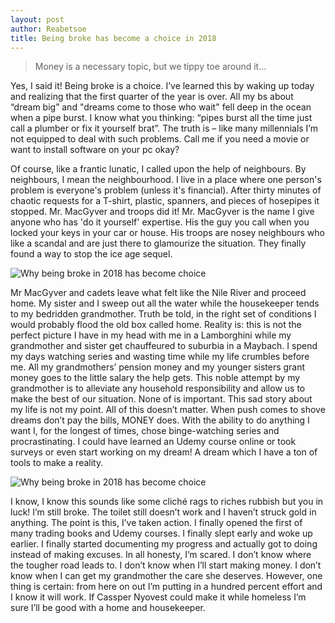 ```yaml
---
layout: post
author: Reabetsoe
title: Being broke has become a choice in 2018
---
```


> Money is a necessary topic, but we tippy toe around it...

Yes, I said it! Being broke is a choice. I’ve learned this by waking up today and realizing that the first quarter of the year is over. All my bs about “dream big” and "dreams come to those who wait" fell deep in the ocean when a pipe burst. I know what you thinking: “pipes burst all the time just call a plumber or fix it yourself brat”. The truth is – like many millennials I’m not equipped to deal with such problems. Call me if you need a movie or want to install software on your pc okay?

Of course, like a frantic lunatic, I called upon the help of neighbours. By neighbours, I mean the neighbourhood. I live in a place where one person's problem is everyone's problem (unless it's financial). After thirty minutes of chaotic requests for a T-shirt, plastic, spanners, and pieces of hosepipes it stopped. Mr. MacGyver and troops did it! Mr. MacGyver is the name I give anyone who has 'do it yourself' expertise. His the guy you call when you locked your keys in your car or house. His troops are nosey neighbours who like a scandal and are just there to glamourize the situation.  They finally found a way to stop the ice age sequel.  

![Why being broke in 2018 has become choice]({{site.baseurl}}/assets/images/Reabetsoe/troops.jpg)

Mr MacGyver and cadets leave what felt like the Nile River and proceed home. My sister and I sweep out all the water while the housekeeper tends to my bedridden grandmother. Truth be told, in the right set of conditions I would probably flood the old box called home. Reality is: this is not the perfect picture I have in my head with me in a Lamborghini while my grandmother and sister get chauffeured to suburbia in a Maybach. I spend my days watching series and wasting time while my life crumbles before me. All my grandmothers’ pension money and my younger sisters grant money goes to the little salary the help gets.
This noble attempt by my grandmother is to alleviate any household responsibility and allow us to make the best of our situation.
None of is important. This sad story about my life is not my point. All of this doesn’t matter. When push comes to shove dreams don’t pay the bills, MONEY does. With the ability to do anything I want I, for the longest of times, chose binge-watching series and procrastinating. I could have learned an Udemy course online or took surveys or even start working on my dream! A dream which I have a ton of tools to make a reality.

![Why being broke in 2018 has become choice]({{site.baseurl}}/assets/images/Reabetsoe/water.jpg)

I know, I know this sounds like some cliché rags to riches rubbish but you in luck! I’m still broke. The toilet still doesn’t work and I haven’t struck gold in anything. The point is this, I’ve taken action. I finally opened the first of many trading books and Udemy courses. I finally slept early and woke up earlier. I finally started documenting my progress and actually got to doing instead of making excuses.
In all honesty, I’m scared. I don’t know where the tougher road leads to. I don’t know when I’ll start making money. I don’t know when I can get my grandmother the care she deserves. However, one thing is certain: from here on out I’m putting in a hundred percent effort and I know it will work. If Cassper Nyovest could make it while homeless I’m sure I’ll be good with a home and housekeeper.  
